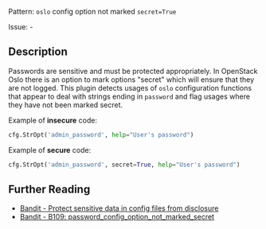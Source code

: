 Pattern: `oslo` config option not marked `secret=True`

Issue: -

## Description

Passwords are sensitive and must be protected appropriately. In OpenStack Oslo
there is an option to mark options "secret" which will ensure that they are
not logged. This plugin detects usages of `oslo` configuration functions that
appear to deal with strings ending in `password` and flag usages where they
have not been marked secret.


Example of **insecure** code:

```python
cfg.StrOpt('admin_password', help="User's password")
```

Example of **secure** code:

```python
cfg.StrOpt('admin_password', secret=True, help="User's password")
```

## Further Reading

* [Bandit - Protect sensitive data in config files from disclosure](https://security.openstack.org/guidelines/dg_protect-sensitive-data-in-files.html)
* [Bandit - B109: password_config_option_not_marked_secret](https://bandit.readthedocs.io/en/latest/plugins/b109_password_config_option_not_marked_secret.html)
